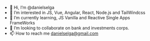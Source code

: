 - 👋 Hi, I’m @danielselga
- 👀 I’m interested in JS, Vue, Angular, React, Node.js and TailWindcss
- 🌱 I’m currently learning, JS Vanilla and Reactive Single Apps FrameWorks
- 💞️ I’m looking to collaborate on bank and investments corps.
- 📫 How to reach me danielselga@gmail.com

<!---
danielselga/danielselga is a ✨ special ✨ repository because its `README.md` (this file) appears on your GitHub profile.
You can click the Preview link to take a look at your changes.
--->
